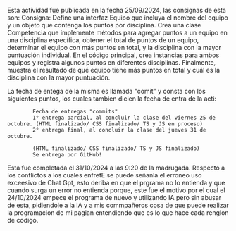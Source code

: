 Esta actividad fue publicada en la fecha 25/09/2024, las consignas de esta son:
     Consigna: 
        Define una interfaz Equipo que incluya el nombre del equipo y un objeto que contenga los puntos por disciplina.
        Crea una clase Competencia que implemente métodos para agregar puntos a un equipo en una disciplina específica, obtener el total de puntos de un equipo, determinar el equipo con más puntos en total, y la disciplina con la mayor puntuación individual.
        En el código principal, crea instancias para ambos equipos y registra algunos puntos en diferentes disciplinas. Finalmente, muestra el resultado de qué equipo tiene más puntos en total y cuál es la disciplina con la mayor puntuación.

La fecha de entega de la misma es llamada "comit" y consta con los siguientes puntos, los cuales tambien dicien la fecha de entra de la acti:
    
            Fecha de entregas "commits"
            1° entrega parcial, al concluir la clase del viernes 25 de octubre. (HTML finalizado/ CSS finalizado/ TS y JS en proceso)
            2° entrega final, al concluir la clase del jueves 31 de octubre. 

            (HTML finalizado/ CSS finalizado/ TS y JS finalizado)
            Se entrega por GitHub!

Esta fue completada el 31/10/2024 a las 9:20 de la madrugada. Respecto a los conflictos a los cuales enfretE se puede señanla el erroneo uso exceesivo de Chat Gpt, esto deriba en que el prgrama no lo entienda y que cuando surga un error no entienda porque, este fue el motivo por el cual el 24/10/2024 empece el programa de nuevo y utilizando IA pero sin abusar de esta, pidiendole a la IA y a mis commpañeros cosa de que puede realizar la programacion de mi pagian entendiendo que es lo que hace cada renglon de codigo.



